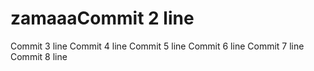 # zamaaaCommit 2 line
Commit 3 line
Commit 4 line
Commit 5 line
Commit 6 line
Commit 7 line
Commit 8 line
